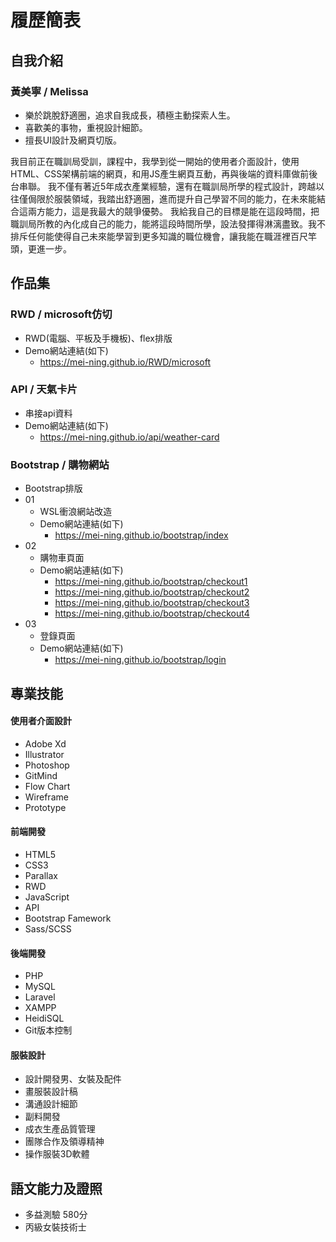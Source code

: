# 履歷簡表
## 自我介紹
### 黃美寧 / Melissa

* 樂於跳脫舒適圈，追求自我成長，積極主動探索人生。
* 喜歡美的事物，重視設計細節。
* 擅長UI設計及網頁切版。

我目前正在職訓局受訓，課程中，我學到從一開始的使用者介面設計，使用HTML、CSS架構前端的網頁，和用JS產生網頁互動，再與後端的資料庫做前後台串聯。
我不僅有著近5年成衣產業經驗，還有在職訓局所學的程式設計，跨越以往僅侷限於服裝領域，我踏出舒適圈，進而提升自己學習不同的能力，在未來能結合這兩方能力，這是我最大的競爭優勢。
我給我自己的目標是能在這段時間，把職訓局所教的內化成自己的能力，能將這段時間所學，設法發揮得淋漓盡致。我不排斥任何能使得自己未來能學習到更多知識的職位機會，讓我能在職涯裡百尺竿頭，更進一步。


## 作品集

### RWD / microsoft仿切

* RWD(電腦、平板及手機板)、flex排版
* Demo網站連結(如下)
  * https://mei-ning.github.io/RWD/microsoft

### API / 天氣卡片

* 串接api資料
* Demo網站連結(如下)
  * https://mei-ning.github.io/api/weather-card

### Bootstrap / 購物網站

* Bootstrap排版
* 01 
  * WSL衝浪網站改造
  * Demo網站連結(如下)
     * https://mei-ning.github.io/bootstrap/index
* 02
  * 購物車頁面
  * Demo網站連結(如下)
    * https://mei-ning.github.io/bootstrap/checkout1
    * https://mei-ning.github.io/bootstrap/checkout2
    * https://mei-ning.github.io/bootstrap/checkout3
    * https://mei-ning.github.io/bootstrap/checkout4
* 03
  * 登錄頁面
  * Demo網站連結(如下)
    * https://mei-ning.github.io/bootstrap/login

## 專業技能
#### 使用者介面設計
* Adobe Xd
* Illustrator
* Photoshop
* GitMind
* Flow Chart
* Wireframe
* Prototype
#### 前端開發
* HTML5
* CSS3
* Parallax
* RWD
* JavaScript
* API
* Bootstrap Famework
* Sass/SCSS
#### 後端開發
* PHP
* MySQL
* Laravel
* XAMPP
* HeidiSQL
* Git版本控制
#### 服裝設計
* 設計開發男、女裝及配件
* 畫服裝設計稿
* 溝通設計細節
* 副料開發
* 成衣生產品質管理
* 團隊合作及領導精神
* 操作服裝3D軟體

## 語文能力及證照

* 多益測驗 580分
* 丙級女裝技術士
